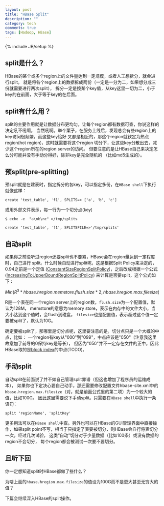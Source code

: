 ```yaml
---
layout: post
title: "HBase Split"
description: ""
category: tech
comments: true
tags: [Hadoop, HBase]
---
```

{% include JB/setup %}

split是什么？
---

HBase的某个或多个region上的文件量达到一定规模，或者人工想拆分，就会进行split，
就是将各个region上的数据拆成两份（一定是一分为二，如果想分成三份就需要进行两次split），
拆分一定是按某个key值，从key这里一切为二，小于key的在前面，大于等于key的在后面。
<!--more-->

split有什么用？
---
split的主要作用就是让数据分布更均匀，让每个region都有数据可查，你说这样的决定吼不吼啊，
当然吼啊。举个栗子，在服务上线后，发现总会有些region上的key访问很频繁，而这些key恰好
又都是相近的，那这个region就钦定为热点region(hot region)，这时就需要将这个region
切分下，让这些key分散出去，减少这个region所在的region server的访问。
但要注意的是让HBase自己来决定怎么分可能并没有手动分得好，除非key是完全随机的
（比如md5生成的）。

预split(pre-splitting)
---
预split就是在建表时，指定拆分的各key，可以指定多份，在`HBase shell`下执行就像这样：

`create 'test_table', 'f1', SPLITS=> ['a', 'b', 'c']`

或用外部文件表示，每一行为一个切分点(key)

`$ echo -e  "a\nb\nc" >/tmp/splits`

`create 'test_table', 'f1', SPLITSFILE=>'/tmp/splits'`

自动split
---
如果你之前没听过region还要split也不要紧，HBase会在region量达到一定程度时，自己进行
split。什么时候自动进行split呢，这是根据Split Policy来决定的，0.94之前是一个定值
([ConstantSizeRegionSplitPolicy][1])，之后改成根据一个公式([IncreasingToUpperBoundRegionSplitPolicy][2])
来计算是否要split，这个公式如下：

$$ Min(R^3 * hbase.hregion.memstore.flush.size * 2, hbase.hregion.max.filesize) $$

R是一个表在同一个region server上的region数，`flush.size`为一个配置值，默认为128M，
memstore的意思为memory store，表示在内存中的文件大小，当大小达到这个值时，会flush到磁盘，
`filesize`也是配置值，表示超过这个值一定要被split了，默认为10G。

确定要被split了，那哪里是切分点呢，这里要注意的是，切分点只是一个大概的中点，比如：
一个region有key从"000"到"099"，中点应该是"050"（注意我这里故意加了前导的0保持key是等长），
但因为"050"并不一定存在文件的正中，因此HBase取的是[block index][3]的中点(TODO)。

手动split
---
自动split在前面说了并不如自己管理split靠谱（但这也增加了程序员的运维成本），
如果你也下定决心要自己动手，那还需要修改配置文件hbase-site.xml中的
`hbase.hregion.max.filesize`（对，就是前面公式里的第二项）为一个较大的值，比如100G。
因此这里需要说下手动split。只需要在`HBase shell`中执行一条语句：

`split 'regionName', 'splitKey'`

更多用法可以在`HBase shell`中查。另外也可以在HBase的GUI管理界面中直接操作，如果split
point不写，相当于只指定了表要被切分，则HBase会自行将表切分一次。经过几次试验，
这类“自动”切分对于少量数据（比如100条）或没有数据的region不会切分，
每个region都会被测试一次要不要切分。

且听下回
---
你一定想知道split时HBase都做了些什么？

为啥上面的`hbase.hregion.max.filesize`的值设为100G而不是更大甚至无穷大的值？

下篇会继续深入HBase的split操作。

[1]: https://hbase.apache.org/0.94/apidocs/org/apache/hadoop/hbase/regionserver/ConstantSizeRegionSplitPolicy.html "ConstantSizeRegionSplitPolicy"
[2]: https://hbase.apache.org/0.94/apidocs/org/apache/hadoop/hbase/regionserver/IncreasingToUpperBoundRegionSplitPolicy.html "IncreasingToUpperBoundRegionSplitPolicy"
[3]: http://hbase.apache.org/book/apes03.html#d2145e11930 "block index"
